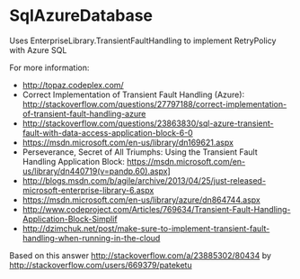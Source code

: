 # SqlAzureDatabase

Uses EnterpriseLibrary.TransientFaultHandling to implement RetryPolicy with Azure SQL

For more information:
* http://topaz.codeplex.com/
* Correct Implementation of Transient Fault Handling (Azure): http://stackoverflow.com/questions/27797188/correct-implementation-of-transient-fault-handling-azure
* http://stackoverflow.com/questions/23863830/sql-azure-transient-fault-with-data-access-application-block-6-0
* https://msdn.microsoft.com/en-us/library/dn169621.aspx
* Perseverance, Secret of All Triumphs: Using the Transient Fault Handling Application Block: https://msdn.microsoft.com/en-us/library/dn440719(v=pandp.60).aspx]
* http://blogs.msdn.com/b/agile/archive/2013/04/25/just-released-microsoft-enterprise-library-6.aspx
* https://msdn.microsoft.com/en-us/library/azure/dn864744.aspx
* http://www.codeproject.com/Articles/769634/Transient-Fault-Handling-Application-Block-Simplif
* http://dzimchuk.net/post/make-sure-to-implement-transient-fault-handling-when-running-in-the-cloud

Based on this answer http://stackoverflow.com/a/23885302/80434 by http://stackoverflow.com/users/669379/pateketu
